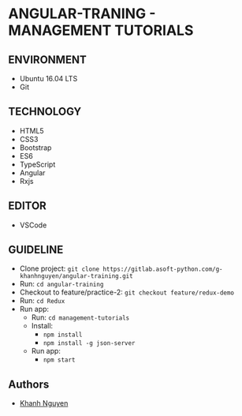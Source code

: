 # ANGULAR-TRANING - MANAGEMENT TUTORIALS

## ENVIRONMENT

* Ubuntu 16.04 LTS
* Git

## TECHNOLOGY

* HTML5
* CSS3
* Bootstrap
* ES6
* TypeScript
* Angular
* Rxjs

## EDITOR

* VSCode

## GUIDELINE

* Clone project: `git clone https://gitlab.asoft-python.com/g-khanhnguyen/angular-training.git`
* Run: `cd angular-training`
* Checkout to feature/practice-2: `git checkout feature/redux-demo`
* Run: `cd Redux`
* Run app:
  * Run: `cd management-tutorials`
  * Install:
    - `npm install`
    - `npm install -g json-server`
  * Run app:
    - `npm start`

## Authors

* [Khanh Nguyen](khanh.nguyen@asnet.com.vn)
